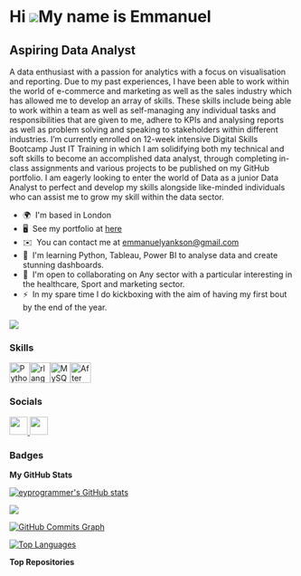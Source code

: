 Hi ![](https://user-images.githubusercontent.com/18350557/176309783-0785949b-9127-417c-8b55-ab5a4333674e.gif)My name is Emmanuel
================================================================================================================================

Aspiring Data Analyst
---------------------

A data enthusiast with a passion for analytics with a focus on visualisation and reporting. Due to my past experiences, I have been able to work within the world of e-commerce and marketing as well as the sales industry which has allowed me to develop an array of skills. These skills include being able to work within a team as well as self-managing any individual tasks and responsibilities that are given to me, adhere to KPIs and analysing reports as well as problem solving and speaking to stakeholders within different industries. I’m currently enrolled on 12-week intensive Digital Skills Bootcamp Just IT Training in which I am solidifying both my technical and soft skills to become an accomplished data analyst, through completing in-class assignments and various projects to be published on my GitHub portfolio. I am eagerly looking to enter the world of Data as a junior Data Analyst to perfect and develop my skills alongside like-minded individuals who can assist me to grow my skill within the data sector.

* 🌍  I'm based in London
* 🖥️  See my portfolio at [here](http://sites.google.com/view/emmanuelyankson)
* ✉️  You can contact me at [emmanuelyankson@gmail.com](mailto:emmanuelyankson@gmail.com)
* 🧠  I'm learning Python, Tableau, Power BI to analyse data and create stunning dashboards.
* 🤝  I'm open to collaborating on Any sector with a particular interesting in the healthcare, Sport and marketing sector.
* ⚡  In my spare time I do kickboxing with the aim of having my first bout by the end of the year.

<a href="https://www.github.com/eyprogrammer" target="_blank" rel="noreferrer"><img
src="https://img.shields.io/github/followers/eyprogrammer?logo=github&style=for-the-badge&color=0891b2&labelColor=1c1917" /></a>

### Skills


<p align="left">
<a href="https://www.python.org/" target="_blank" rel="noreferrer"><img src="https://raw.githubusercontent.com/danielcranney/readme-generator/main/public/icons/skills/python-colored.svg" width="36" height="36" alt="Python" /></a><a href="https://www.r-project.org/" target="_blank" rel="noreferrer"><img src="https://raw.githubusercontent.com/danielcranney/readme-generator/main/public/icons/skills/rlang-colored.svg" width="36" height="36" alt="rlang" /></a><a href="https://www.mysql.com/" target="_blank" rel="noreferrer"><img src="https://raw.githubusercontent.com/danielcranney/readme-generator/main/public/icons/skills/mysql-colored.svg" width="36" height="36" alt="MySQL" /></a><a href="https://www.adobe.com/uk/products/aftereffects.html" target="_blank" rel="noreferrer"><img src="https://raw.githubusercontent.com/danielcranney/readme-generator/main/public/icons/skills/aftereffects-colored.svg" width="36" height="36" alt="After Effects" /></a>
</p>


### Socials

<p align="left"> <a href="https://www.github.com/eyprogrammer" target="_blank" rel="noreferrer"> <picture> <source media="(prefers-color-scheme: dark)" srcset="https://raw.githubusercontent.com/danielcranney/readme-generator/main/public/icons/socials/github-dark.svg" /> <source media="(prefers-color-scheme: light)" srcset="https://raw.githubusercontent.com/danielcranney/readme-generator/main/public/icons/socials/github.svg" /> <img src="https://raw.githubusercontent.com/danielcranney/readme-generator/main/public/icons/socials/github.svg" width="32" height="32" /> </picture> </a> <a href="https://www.linkedin.com/in/emmanuel-yankson" target="_blank" rel="noreferrer"> <picture> <source media="(prefers-color-scheme: dark)" srcset="https://raw.githubusercontent.com/danielcranney/readme-generator/main/public/icons/socials/linkedin-dark.svg" /> <source media="(prefers-color-scheme: light)" srcset="https://raw.githubusercontent.com/danielcranney/readme-generator/main/public/icons/socials/linkedin.svg" /> <img src="https://raw.githubusercontent.com/danielcranney/readme-generator/main/public/icons/socials/linkedin.svg" width="32" height="32" /> </picture> </a></p>

### Badges

<b>My GitHub Stats</b>

<a href="http://www.github.com/eyprogrammer"><img src="https://github-readme-stats.vercel.app/api?username=eyprogrammer&show_icons=true&hide=&count_private=true&title_color=0891b2&text_color=ffffff&icon_color=0891b2&bg_color=1c1917&hide_border=true&show_icons=true" alt="eyprogrammer's GitHub stats" /></a>

<a href="http://www.github.com/eyprogrammer"><img src="https://github-readme-streak-stats.herokuapp.com/?user=eyprogrammer&stroke=ffffff&background=1c1917&ring=0891b2&fire=0891b2&currStreakNum=ffffff&currStreakLabel=0891b2&sideNums=ffffff&sideLabels=ffffff&dates=ffffff&hide_border=true" /></a>

<a href="http://www.github.com/eyprogrammer"><img src="https://github-readme-activity-graph.cyclic.app/graph?username=eyprogrammer&bg_color=1c1917&color=ffffff&line=0891b2&point=ffffff&area_color=1c1917&area=true&hide_border=true&custom_title=GitHub%20Commits%20Graph" alt="GitHub Commits Graph" /></a>

<a href="https://github.com/eyprogrammer" align="left"><img src="https://github-readme-stats.vercel.app/api/top-langs/?username=eyprogrammer&langs_count=10&title_color=0891b2&text_color=ffffff&icon_color=0891b2&bg_color=1c1917&hide_border=true&locale=en&custom_title=Top%20%Languages" alt="Top Languages" /></a>

<b>Top Repositories</b>

<div width="100%" align="center"></div><br /><br /><br /><br /><br /><br /><br />
